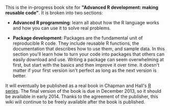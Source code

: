 This is the in-progress book site for __"Advanced R development: making reusable code"__.  It is broken into two sections:

* __Advanced R programming__: learn all about how the R language works and how you can use it to solve real problems. 

* __Package development__: Packages are the fundamental unit of reproducible R code. They include reusable R functions, the documentation that describes how to use them, and sample data. In this section you'll learn how to turn your code into packages that others can easily download and use. Writing a package can seem overwhelming at first, but start with the basics and then improve it over time. It doesn't matter if your first version isn't perfect as long as the next version is better.
 
It will eventually be published as a real book in Chapman and Hall's [R series](http://www.crcpress.com/browse/series/?series_id=2731).  The final version of the book is due in December 2013, so it should be available in early 2014. Thanks to the agreement of the publisher, this wiki will continue to be freely available after the book is published.
